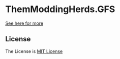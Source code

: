 # ThemModdingHerds.GFS

[See here for more][real-readme]

[real-readme]: ./GFS/README.md

## License

The License is [MIT License][license-path]

[license-path]: ./GFS/LICENSE
